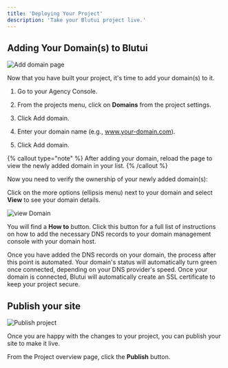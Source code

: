 ```yaml
---
title: 'Deploying Your Project'
description: 'Take your Blutui project live.'
---
```


## Adding Your Domain(s) to Blutui

![Add domain page](https://cdn.blutui.com/uploads/assets/Dev/getting-started/add-domain.png)

Now that you have built your project, it's time to add your domain(s) to it.

1. Go to your Agency Console.

2. From the projects menu, click on **Domains** from the project settings.

3. Click Add domain.

4. Enter your domain name (e.g., www.your-domain.com).

5. Click Add domain.

{% callout type="note" %}
After adding your domain, reload the page to view the newly added domain in your list.
{% /callout %}

Now you need to verify the ownership of your newly added domain(s):

Click on the more options (ellipsis menu) next to your domain and select **View** to see your domain details.

![view Domain](https://cdn.blutui.com/uploads/assets/Dev/getting-started/view-domain.png)

You will find a **How to** button. Click this button for a full list of instructions on how to add the necessary DNS records to your domain management console with your domain host.

Once you have added the DNS records on your domain, the process after this point is automated. Your domain's status will automatically turn green once connected, depending on your DNS provider's speed. Once your domain is connected, Blutui will automatically create an SSL certificate to keep your project secure.

## Publish your site

![Publish project](https://cdn.blutui.com/uploads/assets/Dev/getting-started/publish-project.png)

Once you are happy with the changes to your project, you can publish your site to make it live.

From the Project overview page, click the **Publish** button.
